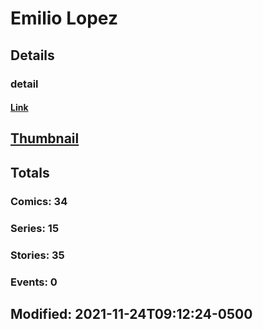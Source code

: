 # Emilio  Lopez 
## Details
### detail
#### [Link](http://marvel.com/comics/creators/13036/emilio_lopez?utm_campaign=apiRef&utm_source=225578a89fc76f3d20fbffda5d17a88d)
## [Thumbnail](http://i.annihil.us/u/prod/marvel/i/mg/b/40/image_not_available.jpg)
## Totals
### Comics: 34
### Series: 15
### Stories: 35
### Events: 0
## Modified: 2021-11-24T09:12:24-0500